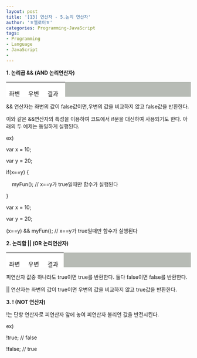 ```yaml
---
layout: post
title: '[13] 연산자 - 5.논리 연산자'
author: 'ㅎ엘로이ㅎ'
categories: Programming-JavaScript
tags:
- Programming
- Language
- JavaScript
-
---
```



<script> location.href='https://cafe.naver.com/develoid/701981' ; </script>

<p><strong>1. 논리곱 &amp;&amp; (AND 논리연산자)</strong></p><table  height="40" bgcolor="#b7bbb5"    ><tbody><tr bgcolor="#ffffff"><td  ><p>좌변</p></td><td  ><p>우변&nbsp;</p></td><td  ><p>결과&nbsp;</p></td></tr><tr bgcolor="#ffffff"><td ><p>true</p></td><td ><p>true</p></td><td ><p>true</p></td></tr><tr bgcolor="#ffffff"><td ><p>true</p></td><td ><p>false</p></td><td ><p>false&nbsp;</p></td></tr><tr bgcolor="#ffffff"><td ><p>false</p></td><td ><p>true</p></td><td ><p>false</p></td></tr><tr bgcolor="#ffffff"><td ><p>false</p></td><td ><p>false</p></td><td ><p>false</p></td></tr></tbody></table><p>&amp;&amp; 연산자는 좌변의 값이 false값이면,우변의 값을 비교하지 않고 false값을 반환한다.</p><p>이와 같은 &amp;&amp;연산자의 특성을 이용하여 코드에서 if문을 대신하여 사용되기도 한다. 아래의&nbsp;두&nbsp;예제는 동일하게 실행된다.</p><p>ex)</p><p>var x = 10;</p><p>var y = 20;</p><p>if(x==y) {</p><p>&nbsp;&nbsp;&nbsp; myFun();&nbsp;// x==y가 true일때만 함수가 실행된다</p><p>}</p><p>var x = 10;</p><p>var y = 20;</p><p>(x==y) &amp;&amp; myFun();&nbsp;// x==y가 true일때만 함수가 실행된다</p><p><strong>2. 논리합 || (OR 논리연산자)</strong></p><table  height="40" bgcolor="#b7bbb5"    ><tbody><tr bgcolor="#ffffff"><td  ><p>좌변</p></td><td  ><p>우변&nbsp;</p></td><td  ><p>결과&nbsp;</p></td></tr><tr bgcolor="#ffffff"><td ><p>true</p></td><td ><p>true</p></td><td ><p>true</p></td></tr><tr bgcolor="#ffffff"><td ><p>true</p></td><td ><p>false</p></td><td ><p>true</p></td></tr><tr bgcolor="#ffffff"><td ><p>false</p></td><td ><p>true</p></td><td ><p>true</p></td></tr><tr bgcolor="#ffffff"><td ><p>false</p></td><td ><p>false</p></td><td ><p>false</p></td></tr></tbody></table><p>피연산자 값중 하나라도 true이면 true를 반환한다. 둘다 false이면 false를 반환한다.</p><p>|| 연산자는 좌변의 값이 true이면 우변의 값을 비교하지 않고 true값을 반환한다.</p><p><strong>3. ! (NOT 연산자)</strong></p><p>!는 단항 연산자로 피연산자 앞에 놓여 피연산자 불리언 값을 반전시킨다.</p><p>ex)</p><p>!true;&nbsp;// false</p><p>!false;&nbsp;// true</p><p></p>
